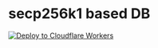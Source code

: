 # secp256k1 based DB 

[![Deploy to Cloudflare Workers](https://deploy.workers.cloudflare.com/button?paid=true)](https://deploy.workers.cloudflare.com/?url=https://github.com/wighawag/secp256k1-db&paid=true)